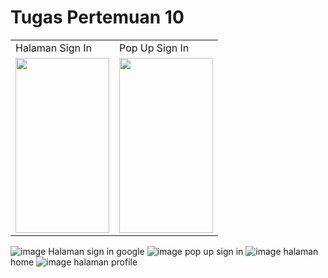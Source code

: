 # Tugas Pertemuan 10

<table align="center">
  <tr>
    <td>Halaman Sign In</td>
    <td>Pop Up Sign In</td>
  </tr>
  <tr>
    <td><img src="https://github.com/user-attachments/assets/761342b1-73cf-4c6f-a453-160774ded147" width="150" height="280"></td>
    <td><img src="https://github.com/user-attachments/assets/761342b1-73cf-4c6f-a453-160774ded147" width="150" height="280"></td>
  </tr>
</table>



![image](https://github.com/user-attachments/assets/761342b1-73cf-4c6f-a453-160774ded147) Halaman sign in google
![image](https://github.com/user-attachments/assets/2016c97a-9a69-48c5-a482-5963e1a6c8f2) pop up sign in
![image](https://github.com/user-attachments/assets/209d7970-501d-4c56-8afa-f29be2ca76c7) halaman home
![image](https://github.com/user-attachments/assets/bd00fd64-7392-49b6-98dc-a24a4367b0bb) halaman profile



